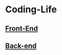 # Coding-Life

## [Front-End](https://github.com/Dream4ever/coding-life/blob/master/Front-end/Front-end.md)

## [Back-end](https://github.com/Dream4ever/Coding-Life/blob/master/Back-end/Back-end.md)
